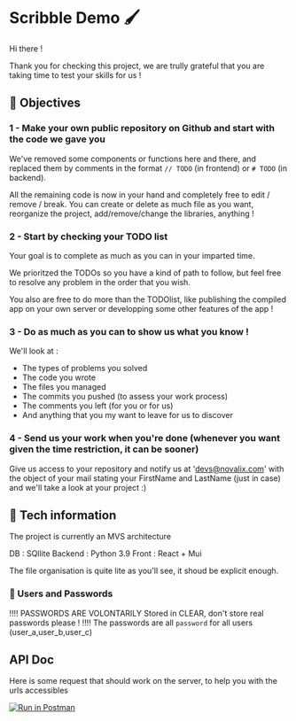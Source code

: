 # Scribble Demo 🖌

Hi there ! 

Thank you for checking this project, we are trully grateful that you are taking time to test your skills for us ! 

## 🎯 Objectives

### 1 - Make your own public repository on Github and start with the code we gave you

We've removed some components or functions here and there, and replaced them by comments in the format `// TODO` (in frontend) or `# TODO` (in backend).

All the remaining code is now in your hand and completely free to edit / remove / break. You can create or delete as much file as you want, reorganize the project, add/remove/change the libraries, anything ! 

### 2 - Start by checking your TODO list

Your goal is to complete as much as you can in your imparted time. 

We prioritzed the TODOs so you have a kind of path to follow, but feel free to resolve any problem in the order that you wish. 

You also are free to do more than the TODOlist, like publishing the compiled app on your own server or developping some other features of the app !


### 3 - Do as much as you can to show us what you know ! 

We'll look at :
- The types of problems you solved
- The code you wrote
- The files you managed
- The commits you pushed (to assess your work process)
- The comments you left (for you or for us)
- And anything that you my want to leave for us to discover

### 4 - Send us your work when you're done (whenever you want given the time restriction, it can be sooner)

Give us access to your repository and notify us at 'devs@novalix.com' with the object of your mail stating your FirstName and LastName (just in case) and we'll take a look at your project :) 

## 🔨 Tech information

The project is currently an MVS architecture

DB : SQllite
Backend : Python 3.9
Front : React + Mui

The file organisation is quite lite as you'll see, it shoud be explicit enough.

### 🔑 Users and Passwords 

‼‼ PASSWORDS ARE VOLONTARILY Stored in CLEAR, don't store real passwords please ! ‼‼ 
The passwords are all `password` for all users (user_a,user_b,user_c)

## API Doc

Here is some request that should work on the server, to help you with the urls accessibles


[![Run in Postman](https://run.pstmn.io/button.svg)](https://app.getpostman.com/run-collection/ea00f414721a65b1d68d)
